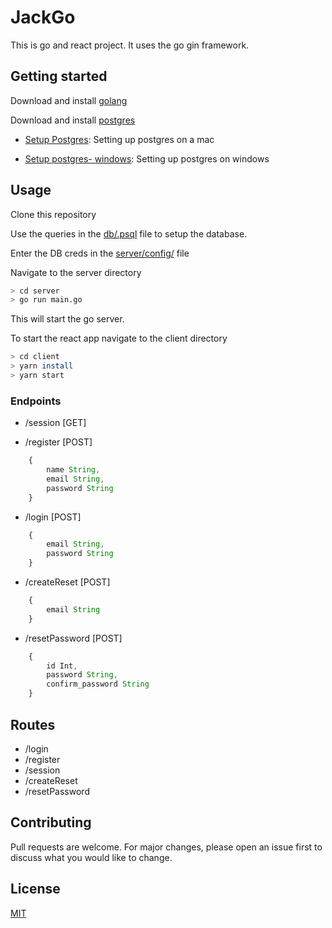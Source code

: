 
# JackGo

This is go and react project. It uses the go gin framework.

## Getting started

Download and install [golang](https://golang.org)

Download and install [postgres](https://www.postgresql.org/download/)
- [Setup Postgres](https://www.codementor.io/engineerapart/getting-started-with-postgresql-on-mac-osx-are8jcopb): Setting up postgres on a mac

- [Setup postgres- windows](https://www.robinwieruch.de/postgres-sql-windows-setup/): Setting up postgres on windows

## Usage
Clone this repository

Use the queries in the [db/.psql](./db/.postgres) file to setup the database.

Enter the DB creds in the [server/config/](./server/config/config.go) file 

Navigate to the server directory

```bash
> cd server
> go run main.go
```

This will start the go server.

To start the react app navigate to the client directory

```bash
> cd client
> yarn install
> yarn start
```
### Endpoints

* /session [GET]

* /register [POST]
     
```js
    { 
        name String,
        email String,
        password String
    }
```
* /login [POST]
```js
    { 
        email String,
        password String
    }
```

* /createReset [POST]
```js
    { 
        email String
    }
```
* /resetPassword [POST]
```js
    { 
        id Int,
        password String,
        confirm_password String
    }
```

## Routes
* /login
* /register
* /session
* /createReset
* /resetPassword


## Contributing
Pull requests are welcome. For major changes, please open an issue first to discuss what you would like to change.


## License
[MIT](https://choosealicense.com/licenses/mit/)
